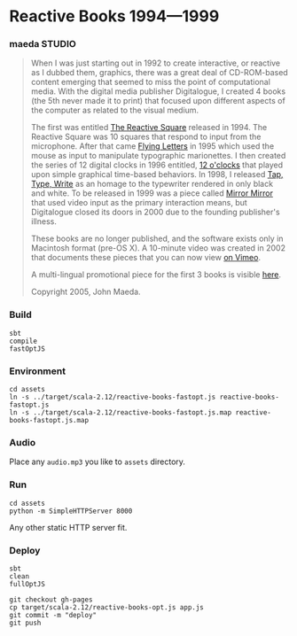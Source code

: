 # Reactive Books 1994—1999

### maeda STUDIO

> When I was just starting out in 1992 to create interactive, or reactive as I dubbed them, graphics, there was a great deal of CD-ROM-based content emerging that seemed to miss the point of computational media. With the digital media publisher Digitalogue, I created 4 books (the 5th never made it to print) that focused upon different aspects of the computer as related to the visual medium.
>
> The first was entitled [The Reactive Square](https://maedastudio.com/2004/rbooks2k/rsquare.html) released in 1994. The Reactive Square was 10 squares that respond to input from the microphone. After that came [Flying Letters](https://maedastudio.com/2004/rbooks2k/flyltr.html) in 1995 which used the mouse as input to manipulate typographic marionettes. I then created the series of 12 digital clocks in 1996 entitled, [12 o'clocks](https://maedastudio.com/2004/rbooks2k/twelve.html) that played upon simple graphical time-based behaviors. In 1998, I released [Tap, Type, Write](https://maedastudio.com/2004/rbooks2k/ttw.html) as an homage to the typewriter rendered in only black and white. To be released in 1999 was a piece called [Mirror Mirror](https://maedastudio.com/2004/rbooks2k/mirror.html) that used video input as the primary interaction means, but Digitalogue closed its doors in 2000 due to the founding publisher's illness.
>
> These books are no longer published, and the software exists only in Macintosh format (pre-OS X). A 10-minute video was created in 2002 that documents these pieces that you can now view [on Vimeo](https://vimeo.com/124707805).
>
> A multi-lingual promotional piece for the first 3 books is visible [here](http://maedastudio.com/rbooks/).
>
> Copyright 2005, John Maeda.

### Build
```
sbt
compile
fastOptJS
```

### Environment
```
cd assets
ln -s ../target/scala-2.12/reactive-books-fastopt.js reactive-books-fastopt.js
ln -s ../target/scala-2.12/reactive-books-fastopt.js.map reactive-books-fastopt.js.map
```

### Audio
Place any `audio.mp3` you like to `assets` directory.

### Run
```
cd assets
python -m SimpleHTTPServer 8000
```
Any other static HTTP server fit.

### Deploy
```
sbt
clean
fullOptJS

git checkout gh-pages
cp target/scala-2.12/reactive-books-opt.js app.js
git commit -m "deploy"
git push
```
